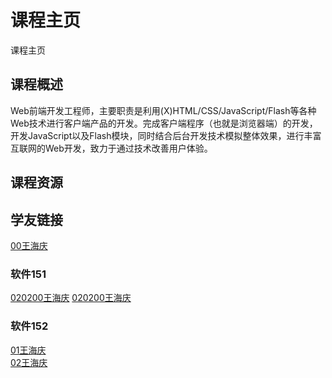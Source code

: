 # 课程主页  
课程主页

## 课程概述
Web前端开发工程师，主要职责是利用(X)HTML/CSS/JavaScript/Flash等各种Web技术进行客户端产品的开发。完成客户端程序（也就是浏览器端）的开发，开发JavaScript以及Flash模块，同时结合后台开发技术模拟整体效果，进行丰富互联网的Web开发，致力于通过技术改善用户体验。

## 课程资源

## 学友链接

[00王海庆](https://github.com/zptcweb/zptcweb.github.io)  

### 软件151
[020200王海庆](https://github.com/zptcweb/zptcweb.github.io)  [020200王海庆](https://github.com/zptcweb/zptcweb.github.io)  

### 软件152
[01王海庆](https://github.com/zptcweb/zptcweb.github.io)  
[02王海庆](https://github.com/zptcweb/zptcweb.github.io)  

